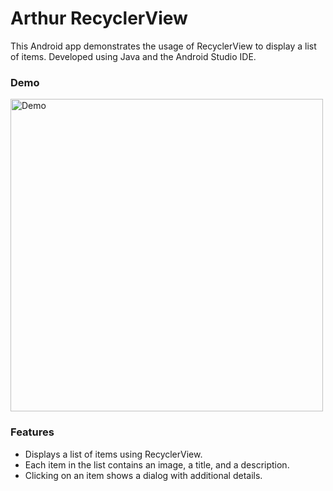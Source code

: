 # Arthur RecyclerView
This Android app demonstrates the usage of RecyclerView to display a list of items. Developed using Java and the Android Studio IDE.

### Demo
<img src="demo.webm" width="500" alt="Demo">   

### Features
- Displays a list of items using RecyclerView.
- Each item in the list contains an image, a title, and a description.
- Clicking on an item shows a dialog with additional details.
